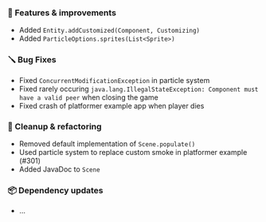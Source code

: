 ### 🚀 Features & improvements

- Added `Entity.addCustomized(Component, Customizing)`
- Added `ParticleOptions.sprites(List<Sprite>)`

### 🪛 Bug Fixes

- Fixed `ConcurrentModificationException` in particle system
- Fixed rarely occuring `java.lang.IllegalStateException: Component must have a valid peer` when closing the game 
- Fixed crash of platformer example app when player dies

### 🧽 Cleanup & refactoring

- Removed default implementation of `Scene.populate()`
- Used particle system to replace custom smoke in platformer example (#301)
- Added JavaDoc to `Scene`

### 📦 Dependency updates

- ...